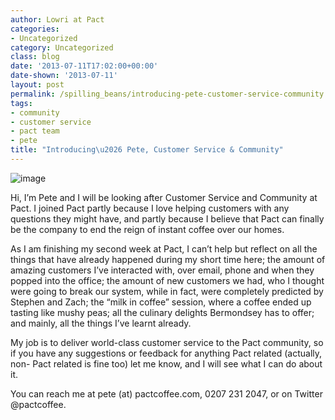 ```yaml
---
author: Lowri at Pact
categories:
- Uncategorized
category: Uncategorized
class: blog
date: '2013-07-11T17:02:00+00:00'
date-shown: '2013-07-11'
layout: post
permalink: /spilling_beans/introducing-pete-customer-service-community
tags:
- community
- customer service
- pact team
- pete
title: "Introducing\u2026 Pete, Customer Service & Community"
---
```


![image](http://media.tumblr.com/c3fa99456f0149d612018f2ffa247626/tumblr_inline_mpteb5HVvm1qz4rgp.jpg)

Hi, I’m Pete and I will be looking after Customer Service and Community at
Pact. I joined Pact partly because I love helping customers with any questions
they might have, and partly because I believe that Pact can finally be the
company to end the reign of instant coffee over our homes.

As I am finishing my second week at Pact, I can’t help but reflect on all the
things that have already happened during my short time here; the amount of
amazing customers I’ve interacted with, over email, phone and when they popped
into the office; the amount of new customers we had, who I thought were going
to break our system, while in fact, were completely predicted by Stephen and
Zach; the “milk in coffee” session, where a coffee ended up tasting like mushy
peas; all the culinary delights Bermondsey has to offer; and mainly, all the
things I’ve learnt already.

My job is to deliver world-class customer service to the Pact community, so if
you have any suggestions or feedback for anything Pact related (actually, non-
Pact related is fine too) let me know, and I will see what I can do about it.

You can reach me at pete (at) pactcoffee.com, 0207 231 2047, or on Twitter
@pactcoffee.